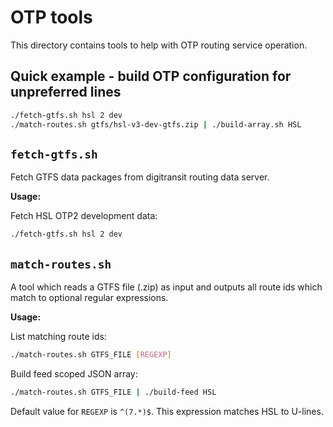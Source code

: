# OTP tools

This directory contains tools to help with OTP routing service operation.

## Quick example - build OTP configuration for unpreferred lines

```sh
./fetch-gtfs.sh hsl 2 dev
./match-routes.sh gtfs/hsl-v3-dev-gtfs.zip | ./build-array.sh HSL
```

## `fetch-gtfs.sh`

Fetch GTFS data packages from digitransit routing data server.

**Usage:**

Fetch HSL OTP2 development data:

```sh
./fetch-gtfs.sh hsl 2 dev
```

## `match-routes.sh`

A tool which reads a GTFS file (.zip) as input and outputs all route ids which
match to optional regular expressions.

**Usage:**

List matching route ids:

```sh
./match-routes.sh GTFS_FILE [REGEXP]
```

Build feed scoped JSON array:

```sh
./match-routes.sh GTFS_FILE | ./build-feed HSL
```

Default value for `REGEXP` is `^(7.*)$`. This expression matches HSL to U-lines.
